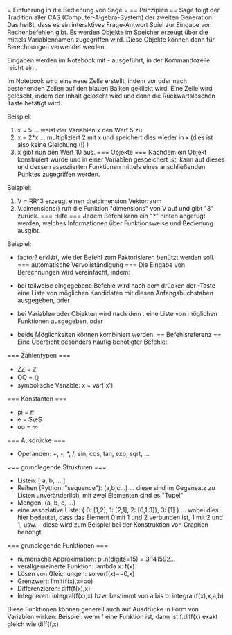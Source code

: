 = Einführung in die Bedienung von Sage =
== Prinzipien ==
Sage folgt der Tradition aller CAS (Computer-Algebra-System) der zweiten Generation. Das heißt, dass es ein interaktives Frage-Antwort Spiel zur Eingabe von Rechenbefehlen gibt. Es werden Objekte im Speicher erzeugt über die mittels Variablennamen zugegriffen wird. Diese Objekte können dann für Berechnungen verwendet werden.

Eingaben werden im Notebook mit <Shift>-<Return> ausgeführt, in der Kommandozeile reicht ein <Return>.

Im Notebook wird eine neue Zelle erstellt, indem vor oder nach bestehenden Zellen auf den blauen Balken geklickt wird. Eine Zelle wird gelöscht, indem der Inhalt gelöscht wird und dann die Rückwärtslöschen Taste betätigt wird.

Beispiel:

 1. x = 5 ... weist der Variablen x den Wert 5 zu
 1. x = 2*x ... multipliziert 2 mit x und speichert dies wieder in x (dies ist also keine Gleichung (!) )
 1. x gibt nun den Wert 10 aus.
=== Objekte ===
Nachdem ein Objekt konstruiert wurde und in einer Variablen gespeichert ist, kann auf dieses und dessen assoziierten Funktionen mittels eines anschließenden Punktes zugegriffen werden.

Beispiel:

 1.  V = RR^3 erzeugt einen dreidimension Vektorraum
 1.  V.dimensions() ruft die Funktion "dimensions" von V auf und gibt "3" zurück.
=== Hilfe ===
Jedem Befehl kann ein "?" hinten angefügt werden, welches Informationen über Funktionsweise und Bedienung ausgibt.

Beispiel:

 * factor? erklärt, wie der Befehl zum Faktorisieren benützt werden soll.
=== automatische Vervollständigung ===
Die Eingabe von Berechnungen wird vereinfacht, indem:

 * bei teilweise eingegebene Befehle wird nach dem drücken der <Tab>-Taste eine Liste von möglichen Kandidaten mit diesen Anfangsbuchstaben ausgegeben, oder
 * bei Variablen oder Objekten wird nach dem <Variablenname>.<Tab> eine Liste von möglichen Funktionen ausgegeben, oder
 * beide Möglichkeiten können kombiniert werden.
== Befehlsreferenz ==
Eine Übersicht besonders häufig benötigter Befehle:

=== Zahlentypen ===
* ZZ = $\mathbb{Z}$
* QQ = $\mathbb{Q}$
* symbolische Variable: x = var('x')


=== Konstanten ===
* pi = $\pi$
* e = $\e$
* oo = $\infty$

=== Ausdrücke ===
* Operanden: +, -, *, /, sin, cos, tan, exp, sqrt, ...

=== grundlegende Strukturen ===
* Listen: [ a, b, ... ]
* Reihen (Python: "sequence"): (a,b,c...) ... diese sind im Gegensatz zu Listen unveränderlich, mit zwei Elementen sind es "Tupel"
* Mengen: {a, b, c, ...}
* eine assoziative Liste: { 0: [1,2], 1: [2,1], 2: [0,1,3]}, 3: [1] } ... wobei dies hier bedeutet, dass das Element 0 mit 1 und 2 verbunden ist, 1 mit 2 und 1, usw. - diese wird zum Beispiel bei der Konstruktion von Graphen benötigt.

=== grundlegende Funktionen ===
* numerische Approximation: pi.n(digits=15) = 3.141592...
* verallgemeinerte Funktion: lambda x: f(x)
* Lösen von Gleichungen: solve(f(x)==0,x)
* Grenzwert: limit(f(x),x=oo)
* Differenzieren: diff(f(x),x)
* Integrieren: integral(f(x),x) bzw. bestimmt von a bis b: integral(f(x),x,a,b)

Diese Funktionen können generell auch auf Ausdrücke in Form von Variablen wirken:
Beispiel: wenn f eine Funktion ist, dann ist f.diff(x) exakt gleich wie diff(f,x)

